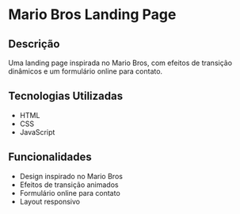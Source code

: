 # Mario Bros Landing Page

## Descrição

Uma landing page inspirada no Mario Bros, com efeitos de transição dinâmicos e um formulário online para contato.

## Tecnologias Utilizadas

- HTML
- CSS
- JavaScript

## Funcionalidades

- Design inspirado no Mario Bros
- Efeitos de transição animados
- Formulário online para contato
- Layout responsivo

